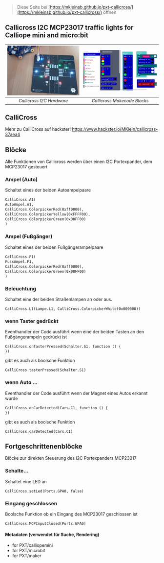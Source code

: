 
> Diese Seite bei [https://mkleinsb.github.io/pxt-callicross/](https://mkleinsb.github.io/pxt-callicross/) öffnen

## Callicross I2C MCP23017 traffic lights for Calliope mini and micro:bit

| ![Callicross](https://github.com/MKleinSB/pxt-callicross/blob/master/callicross1.jpg "CalliCross & Calliope") | ![Blocks](https://github.com/MKleinSB/pxt-callicross/blob/master/callicross2.jpg "Blocks") |
| :----------------------------------------------------------------------------------------------: | :----------------------------------------------------------------------------------------------------: |
|                                            _Callicross I2C Hardware_                                            |                                   _Callicross Makecode Blocks_                                   |

## CalliCross
Mehr zu CalliCross auf hackster! https://www.hackster.io/MKlein/callicross-37aea4

## Blöcke 
Alle Funktionen von Callicross werden über einen I2C Portexpander, dem MCP23017 gesteuert

### Ampel (Auto)

Schaltet eines der beiden Autoampelpaare

```sig
CalliCross.A1(
AutoAmpel.A1,
CalliCross.ColorpickerRed(0xff0000),
CalliCross.ColorpickerYellow(0xFFFF00),
CalliCross.ColorpickerGreen(0x00FF00)
)
```
### Ampel (Fußgänger)

Schaltet eines der beiden Fußgängerampelpaare

```sig
CalliCross.F1(
FussAmpel.F1,
CalliCross.ColorpickerRed(0xff0000),
CalliCross.ColorpickerGreen(0x00FF00)
)
```
### Beleuchtung

Schaltet eine der beiden Straßenlampen an oder aus.

```sig
CalliCross.L1(Lampe.L1, CalliCross.ColorpickerWhite(0x000000))
```
### wenn Taster gedrückt
Eventhandler der Code ausführt wenn eine der beiden Tasten an den Fußgängerampeln gedrückt ist

```sig
CalliCross.onTasterPressed(Schalter.S1, function () {
})
```

gibt es auch als boolsche Funktion
```sig
CalliCross.tasterPressed(Schalter.S1)
```

### wenn Auto ...

Eventhandler der Code ausführt wenn der Magnet eines Autos erkannt wurde

```sig
CalliCross.onCarDetected(Cars.C1, function () {
})
```

gibt es auch als boolsche Funktion
```sig
CalliCross.carDetected(Cars.C1)
```

## Fortgeschrittenenblöcke 
Blöcke zur direkten Steuerung des I2C Portexpanders MCP23017

### Schalte...

Schaltet eine LED an

```sig
CalliCross.setLed(Ports.GPA0, false)
```
### Eingang geschlossen

Boolsche Funktion ob ein Eingang des MCP23017 geschlossen ist

```sig
CalliCross.MCPInputClosed(Ports.GPA0)
```


#### Metadaten  (verwendet für Suche, Rendering)

* for PXT/calliopemini
* for PXT/microbit
* for PXT/maker
<script src="https://makecode.com/gh-pages-embed.js"></script><script>makeCodeRender("{{ site.makecode.home_url }}", "{{ site.github.owner_name }}/{{ site.github.repository_name }}");</script>
